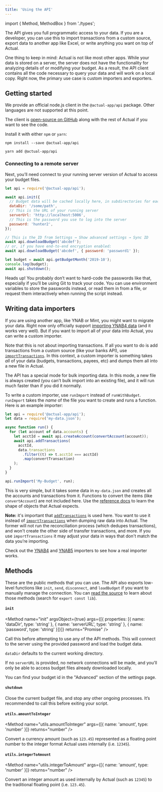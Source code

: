 ```yaml
---
title: 'Using the API'
---
```


import { Method, MethodBox } from './types';

The API gives you full programmatic access to your data. If you are a developer, you can use this to import transactions from a custom source, export data to another app like Excel, or write anything you want on top of Actual.

One thing to keep in mind: Actual is not like most other apps. While your data is stored on a server, the server does not have the functionality for analyzing details of or modifying your budget. As a result, the API client contains all the code necessary to query your data and will work on a local copy. Right now, the primary use case is custom importers and exporters.

## Getting started

We provide an official node.js client in the `@actual-app/api` package. Other languages are not supported at this point.

The client is [open-source on GitHub](https://github.com/actualbudget/actual/tree/master/packages/api) along with the rest of Actual if you want to see the code.

Install it with either `npm` or `yarn`:

```
npm install --save @actual-app/api
```

```
yarn add @actual-app/api
```

### Connecting to a remote server

Next, you’ll need connect to your running server version of Actual to access your budget files.

```js
let api = require('@actual-app/api');

await api.init({
  // Budget data will be cached locally here, in subdirectories for each file.
  dataDir: '/some/path',
  // This is the URL of your running server
  serverUrl: 'http://localhost:5006',
  // This is the password you use to log into the server
  password: 'hunter2',
});

// This is the ID from Settings → Show advanced settings → Sync ID
await api.downloadBudget('abcdef');
// or, if you have end-to-end encryption enabled:
await api.downloadBudget('abcdef', { password: 'password1' });

let budget = await api.getBudgetMonth('2019-10');
console.log(budget);
await api.shutdown();
```

Heads up! You probably don’t want to hard-code the passwords like that, especially if you’ll be using Git to track your code. You can use environment variables to store the passwords instead, or read them in from a file, or request them interactively when running the script instead.

## Writing data importers

If you are using another app, like YNAB or Mint, you might want to migrate your data. Right now only officially support [importing YNAB4 data](/Getting-Started/migration/ynab4) (and it works very well). But if you want to import all of your data into Actual, you can write a custom importer.

Note that this is not about importing transactions. If all you want to do is add transactions from a custom source (like your banks API), use [`importTransactions`](/developers/API/#importtransactions). In this context, a custom importer is something takes _all_ of your data (budgets, transactions, payees, etc) and dumps them all into a new file in Actual.

The API has a special mode for bulk importing data. In this mode, a new file is always created (you can't bulk import into an existing file), and it will run much faster than if you did it normally.

To write a custom importer, use `runImport` instead of `runWithBudget`. `runImport` takes the _name_ of the file you want to create and runs a function. Here is an example importer:

```js
let api = require('@actual-app/api');
let data = require('my-data.json');

async function run() {
  for (let account of data.accounts) {
    let acctId = await api.createAccount(convertAccount(account));
    await api.addTransactions(
      acctId,
      data.transactions
        .filter((t) => t.acctId === acctId)
        .map(convertTransaction)
    );
  }
}

api.runImport('My-Budget', run);
```

This is very simple, but it takes some data in `my-data.json` and creates all the accounts and transactions from it. Functions to convert the items (like `convertAccount`) are not included here. Use the [reference docs](/developers/API/) to learn the shape of objects that Actual expects.

**Note:** it's important that [`addTransactions`](/developers/API/#addtransactions) is used here. You want to use it instead of [`importTransactions`](/developers/API/#importtransactions) when dumping raw data into Actual. The former will not run the reconciliation process (which dedupes transactions), and won't create the other side of transfer transactions, and more. If you use `importTransactions` it may adjust your data in ways that don't match the data you’re importing.

Check out the [YNAB4](https://github.com/actualbudget/actual/blob/master/packages/import-ynab4/importer.js) and [YNAB5](https://github.com/actualbudget/actual/blob/master/packages/import-ynab5/importer.js) importers to see how a real importer works.

## Methods

These are the public methods that you can use. The API also exports low-level functions like `init`, `send`, `disconnect`, and `loadBudget` if you want to manually manage the connection. You can [read the source](https://github.com/actualbudget/actual/blob/master/packages/loot-core/src/server/main.js) to learn about those methods (search for `export const lib`).

#### `init`

<Method name="init" argsObject={true} args={[{ properties: [{ name: 'dataDir', type: 'string' }, { name: 'serverURL', type: 'string' }, { name: 'password', type: 'string' }]}]} returns="Promise<void>" />

Call this before attempting to use any of the API methods. This will connect to the server using the provided password and load the budget data.

`dataDir` defaults to the current working directory.

If no `serverURL` is provided, no network connections will be made, and you’ll only be able to access budget files already downloaded locally.

You can find your budget id in the "Advanced" section of the settings page.

#### `shutdown`

<Method name="shutdown" args={[]} returns="Promise<void>" />

Close the current budget file, and stop any other ongoing processes. It’s recommended to call this before exiting your script.

#### `utils.amountToInteger`

<Method name="utils.amountToInteger" args={[{ name: 'amount', type: 'number' }]} returns="number" />

Convert a currency amount (such as `123.45`) represented as a floating point number to the integer format Actual uses internally (i.e. `12345`).

#### `utils.integerToAmount`

<Method name="utils.integerToAmount" args={[{ name: 'amount', type: 'number' }]} returns="number" />

Convert an integer amount as used internally by Actual (such as `12345`) to the traditional floating point (i.e. `123.45`).
